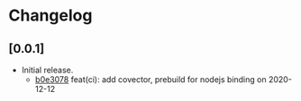 # Changelog

## [0.0.1]

-   Initial release.
    -   [b0e3078](https://github.com/iotaledger/wallet.rs/commit/b0e307806e6ca70b2b8c7f389c5d51ddb3ef7aec) feat(ci): add covector, prebuild for nodejs binding on 2020-12-12

